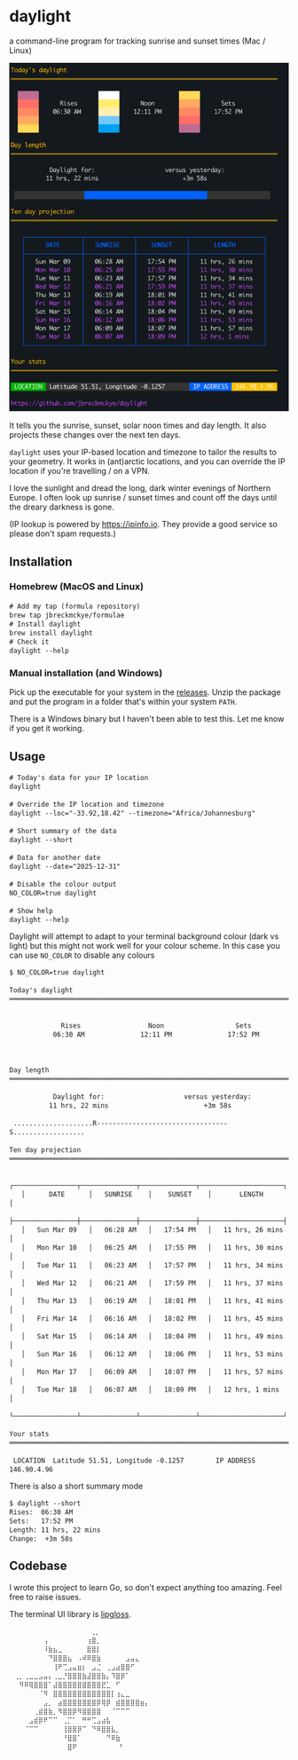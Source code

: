 # daylight

a command-line program for tracking sunrise and sunset times (Mac / Linux)

![img.png](img.png)

It tells you the sunrise, sunset, solar noon times and day length. It also projects these changes over the
next ten days.

`daylight` uses your IP-based location and timezone to tailor the results to your geometry. It works in (ant)arctic
locations, and you can override the IP location if you're travelling / on a VPN.

I love the sunlight and dread the long, dark winter evenings of Northern Europe. I often look up sunrise / sunset times
and count off the days until the dreary darkness is gone.

(IP lookup is powered by https://ipinfo.io. They provide a good service so please don't spam requests.)

## Installation

### Homebrew (MacOS and Linux)

```shell
# Add my tap (formula repository)
brew tap jbreckmckye/formulae
# Install daylight
brew install daylight
# Check it
daylight --help
```

### Manual installation (and Windows)

Pick up the executable for your system in the [releases](https://github.com/jbreckmckye/daylight/releases).
Unzip the package and put the program in a folder that's within your system `PATH`.

There is a Windows binary but I haven't been able to test this. Let me know if you get it working.

## Usage

```shell
# Today's data for your IP location
daylight

# Override the IP location and timezone
daylight --loc="-33.92,18.42" --timezone="Africa/Johannesburg"

# Short summary of the data
daylight --short

# Data for another date
daylight --date="2025-12-31"

# Disable the colour output
NO_COLOR=true daylight

# Show help
daylight --help
```

Daylight will attempt to adapt to your terminal background colour (dark vs light) but this might not work well for your
colour scheme. In this case you can use `NO_COLOR` to disable any colours

```
$ NO_COLOR=true daylight

Today's daylight
════════════════════════════════════════════════════════════════════════════


             Rises                 Noon                  Sets
           06:30 AM              12:11 PM              17:52 PM



Day length
════════════════════════════════════════════════════════════════════════════

           Daylight for:                    versus yesterday:
          11 hrs, 22 mins                        +3m 58s

 ....................R---------------------------------S..................

Ten day projection
════════════════════════════════════════════════════════════════════════════

   ┌────────────────┬──────────────┬──────────────┬─────────────────────┐
   │      DATE      │   SUNRISE    │    SUNSET    │       LENGTH        │
   ├────────────────┼──────────────┼──────────────┼─────────────────────┤
   │   Sun Mar 09   │   06:28 AM   │   17:54 PM   │   11 hrs, 26 mins   │
   │   Mon Mar 10   │   06:25 AM   │   17:55 PM   │   11 hrs, 30 mins   │
   │   Tue Mar 11   │   06:23 AM   │   17:57 PM   │   11 hrs, 34 mins   │
   │   Wed Mar 12   │   06:21 AM   │   17:59 PM   │   11 hrs, 37 mins   │
   │   Thu Mar 13   │   06:19 AM   │   18:01 PM   │   11 hrs, 41 mins   │
   │   Fri Mar 14   │   06:16 AM   │   18:02 PM   │   11 hrs, 45 mins   │
   │   Sat Mar 15   │   06:14 AM   │   18:04 PM   │   11 hrs, 49 mins   │
   │   Sun Mar 16   │   06:12 AM   │   18:06 PM   │   11 hrs, 53 mins   │
   │   Mon Mar 17   │   06:09 AM   │   18:07 PM   │   11 hrs, 57 mins   │
   │   Tue Mar 18   │   06:07 AM   │   18:09 PM   │   12 hrs, 1 mins    │
   └────────────────┴──────────────┴──────────────┴─────────────────────┘

Your stats
════════════════════════════════════════════════════════════════════════════

 LOCATION  Latitude 51.51, Longitude -0.1257        IP ADDRESS  146.90.4.96
```

There is also a short summary mode

```
$ daylight --short
Rises:  06:30 AM
Sets:   17:52 PM
Length: 11 hrs, 22 mins
Change:  +3m 58s
```

## Codebase

I wrote this project to learn Go, so don't expect anything too amazing. Feel free to raise issues.

The terminal UI library is [lipgloss](https://github.com/charmbracelet/lipgloss).

```
⠀⠀⠀⠀⠀⠀⠀⠀⠀⠀⠀⠀ ⠀⠀⠀⠀⢀⡀⠀⠀⠀⠀⠀⠀⠀⠀⠀⠀⠀
⠀⠀⠀⠀⠀⠀⠀⢠⠀⠀⠀⠀⠀⠀⠀⠀⢰⣿⡀⠀⠀⠀⠀⠀⠀⠀⠀⠀⠀⠀
⠀⠀⠀⠀⠀⠀⠀⠸⣷⣦⣀⠀⠀⠀⠀⠀⣿⣿⡇⠀⠀⠀⠀⠀⠀⠀⠀⠀⠀⠀
⠀⠀⠀⠀⠀⠀⠀⠀⠙⣿⣿⣿⣦⠀⠠⠾⠿⣿⣷⠀⠀⠀⠀⠀⣠⣤⣄⠀⠀⠀
⠀⠀⠀⠀⠀⠀⠀⠀⠀⢸⠟⢉⣠⣤⣶⡆⠀⣠⣈⠀⢀⣠⣴⣿⣿⠋⠀⠀⠀⠀
⠀⢀⡀⢀⣀⣀⣠⣤⡄⢀⣀⡘⣿⣿⣿⣷⣼⣿⣿⣷⡄⠹⣿⡿⠁⠀⠀⠀⠀⠀
⠀⠀⠻⠿⢿⣿⣿⣿⠁⣼⣿⣿⣿⣿⣿⣿⣿⣿⣿⣟⣁⠀⠋⠀⠀⠀⠀⠀⠀⠀
⠀⠀⠀⠀⠀⠀⠈⠻⠀⣿⣿⣿⣿⣿⣿⣿⣿⣿⣿⣿⣿⡇⢰⣄⣀⠀⠀⠀⠀⠀
⠀⠀⠀⠀⠀⠀⠀⣠⡀⠀⣴⣿⣿⣿⣿⣿⣿⣿⡿⢿⡿⠀⣾⣿⣿⣿⣿⣶⡄⠀
⠀⠀⠀⠀⠀⢀⣾⣿⣷⡀⠻⣿⣿⡿⠻⣿⣿⣿⣿⠀⠀⠈⠉⠉⠉⠀⠀⠀⠀⠀
⠀⠀⠀⠀⣠⣾⡿⠟⠉⠉⠀⢀⡉⠁⠀⠛⠛⢉⣠⣴⣧⠀⠀⠀⠀⠀⠀⠀⠀⠀
⠀⠀⠀⠈⠉⠉⠀⠀⠀⠀⠀⢸⣿⣿⡿⠉⠀⠙⠿⣿⣿⣧⡀⠀⠀⠀⠀⠀⠀⠀
⠀⠀⠀⠀⠀⠀⠀⠀⠀⠀⠀⠘⣿⣿⠁⠀⠀⠀⠀⠀⠙⠿⣷⠀⠀⠀⠀⠀⠀⠀
⠀⠀⠀⠀⠀⠀⠀⠀⠀⠀⠀⠀⣿⠟⠀⠀⠀⠀⠀⠀⠀⠀ ⠃⠀⠀⠀⠀⠀⠀⠀
⠀⠀⠀⠀⠀⠀⠀⠀⠀⠀⠀⠀⠀⠀⠀⠀⠀⠀⠀⠀⠀⠀⠀⠀⠀⠀⠀⠀⠀⠀
```

